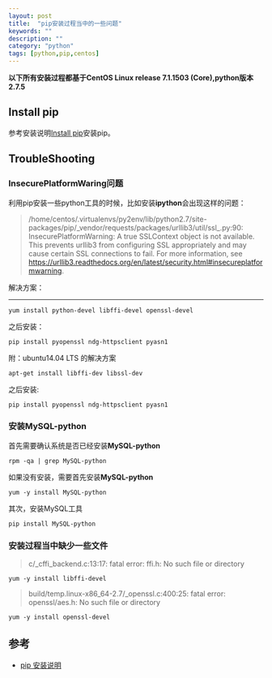 ```yaml
---
layout: post
title:  "pip安装过程当中的一些问题"
keywords: ""
description: ""
category: "python" 
tags: [python,pip,centos]
---
```


**以下所有安装过程都基于CentOS Linux release 7.1.1503 (Core),python版本2.7.5**

## Install pip

参考安装说明[Install pip][1]安装pip。

## TroubleShooting

### InsecurePlatformWaring问题

利用pip安装一些python工具的时候，比如安装**ipython**会出现这样的问题：

> /home/centos/.virtualenvs/py2env/lib/python2.7/site-packages/pip/\_vendor/requests/packages/urllib3/util/ssl\_.py:90: InsecurePlatformWarning: A true SSLContext object is not available. This prevents urllib3 from configuring SSL appropriately and may cause certain SSL connections to fail. For more information, see https://urllib3.readthedocs.org/en/latest/security.html#insecureplatformwarning.

解决方案：

---
	
	yum install python-devel libffi-devel openssl-devel

之后安装：

	pip install pyopenssl ndg-httpsclient pyasn1

附：ubuntu14.04 LTS 的解决方案

	apt-get install libffi-dev libssl-dev 

之后安装:
	
	pip install pyopenssl ndg-httpsclient pyasn1


### 安装MySQL-python

首先需要确认系统是否已经安装**MySQL-python**

	rpm -qa | grep MySQL-python

如果没有安装，需要首先安装**MySQL-python**

	yum -y install MySQL-python

其次，安装MySQL工具 

	pip install MySQL-python

### 安装过程当中缺少一些文件

> c/\_cffi_backend.c:13:17: fatal error: ffi.h: No such file or directory

	yum -y install libffi-devel

> build/temp.linux-x86_64-2.7/\_openssl.c:400:25: fatal error: openssl/aes.h: No such file or directory

	yum -y install openssl-devel



## 参考

- [pip 安装说明][1]


[1]: https://pip.pypa.io/en/stable/installing/


